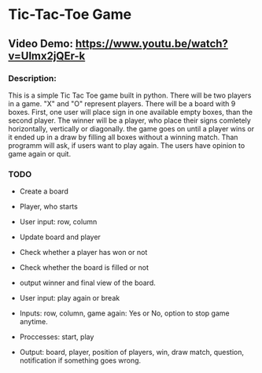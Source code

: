 # Tic-Tac-Toe Game

## Video Demo: https://www.youtu.be/watch?v=Ulmx2jQEr-k

### Description: 
This is a simple Tic Tac Toe game built in python.
There will be two players in a game. "X" and "O" represent players. There will be a board with 9 boxes. First, one user will place sign in one available empty boxes, than the second player. The winner will be a player, who place their signs comletely horizontally, vertically or diagonally. the game goes on until a player wins or it ended up in a draw by filling all boxes without a winning match. Than programm will ask, if users want to play again. The users have opinion to game again or quit.

### TODO
- Create a board
- Player, who starts
- User input: row, column
- Update board and player
- Check whether a player has won or not
- Check whether the board is filled or not
- output winner and final view of the board.
- User input: play again or break

- Inputs: row, column, game again: Yes or No, option to stop game anytime.

- Proccesses: start, play

- Output: board, player, position of players, win, draw match, question, notification if something goes wrong.